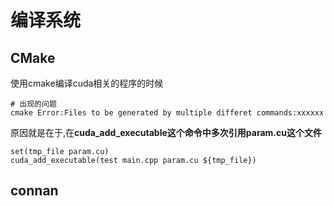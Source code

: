 # 编译系统


## CMake

使用cmake编译cuda相关的程序的时候

```
# 出现的问题
cmake Error:Files to be generated by multiple differet commands:xxxxxx
```
原因就是在于,在**cuda_add_executable这个命令中多次引用param.cu这个文件**

```
set(tmp_file param.cu)
cuda_add_executable(test main.cpp param.cu ${tmp_file})
```
## connan